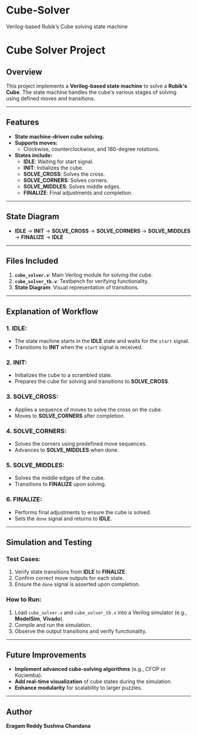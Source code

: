 # Cube-Solver
Verilog-based Rubik’s Cube solving state machine
# Cube Solver Project

## Overview
This project implements a **Verilog-based state machine** to solve a **Rubik's Cube**. The state machine handles the cube's various stages of solving using defined moves and transitions.

---

## Features
- **State machine-driven cube solving.**
- **Supports moves:**
  - Clockwise, counterclockwise, and 180-degree rotations.
- **States include:**
  - **IDLE**: Waiting for start signal.
  - **INIT**: Initializes the cube.
  - **SOLVE_CROSS**: Solves the cross.
  - **SOLVE_CORNERS**: Solves corners.
  - **SOLVE_MIDDLES**: Solves middle edges.
  - **FINALIZE**: Final adjustments and completion.

---

## State Diagram
- **IDLE** -> **INIT** -> **SOLVE_CROSS** -> **SOLVE_CORNERS** -> **SOLVE_MIDDLES** -> **FINALIZE** -> **IDLE**

---

## Files Included
1. **`cube_solver.v`**: Main Verilog module for solving the cube.
2. **`cube_solver_tb.v`**: Testbench for verifying functionality.
3. **State Diagram**: Visual representation of transitions.

---

## Explanation of Workflow
### 1. **IDLE:**
- The state machine starts in the **IDLE** state and waits for the `start` signal.
- Transitions to **INIT** when the `start` signal is received.

### 2. **INIT:**
- Initializes the cube to a scrambled state.
- Prepares the cube for solving and transitions to **SOLVE_CROSS**.

### 3. **SOLVE_CROSS:**
- Applies a sequence of moves to solve the cross on the cube.
- Moves to **SOLVE_CORNERS** after completion.

### 4. **SOLVE_CORNERS:**
- Solves the corners using predefined move sequences.
- Advances to **SOLVE_MIDDLES** when done.

### 5. **SOLVE_MIDDLES:**
- Solves the middle edges of the cube.
- Transitions to **FINALIZE** upon solving.

### 6. **FINALIZE:**
- Performs final adjustments to ensure the cube is solved.
- Sets the `done` signal and returns to **IDLE**.

---

## Simulation and Testing
### Test Cases:
1. Verify state transitions from **IDLE** to **FINALIZE**.
2. Confirm correct move outputs for each state.
3. Ensure the `done` signal is asserted upon completion.

### How to Run:
1. Load `cube_solver.v` and `cube_solver_tb.v` into a Verilog simulator (e.g., **ModelSim**, **Vivado**).
2. Compile and run the simulation.
3. Observe the output transitions and verify functionality.

---

## Future Improvements
- **Implement advanced cube-solving algorithms** (e.g., CFOP or Kociemba).
- **Add real-time visualization** of cube states during the simulation.
- **Enhance modularity** for scalability to larger puzzles.

---

## Author
**Eragam Reddy Sushma Chandana**

